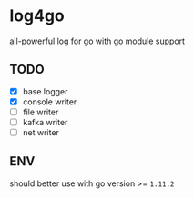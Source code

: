 # log4go

all-powerful log for go with go module support

## TODO

- [x] base logger
- [x] console writer
- [ ] file writer
- [ ] kafka writer
- [ ] net writer

## ENV

should better use with go version >= `1.11.2`